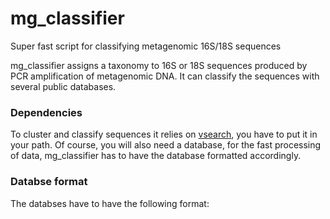 # mg_classifier
Super fast script for classifying metagenomic 16S/18S sequences

mg_classifier assigns a taxonomy to 16S or 18S sequences produced by PCR amplification of metagenomic DNA. It can classify the sequences with several public databases.

### Dependencies
To cluster and classify sequences it relies on [vsearch](https://github.com/torognes/vsearch), you have to put it in your path.
Of course, you will also need a database, for the fast processing of data, mg_classifier has to have the database formatted accordingly.

### Databse format
The databses have to have the following format:
```
